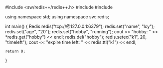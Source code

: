 #include <sw/redis++/redis++.h>
#include <string>
#include <iostream>

using namespace std;
using namespace sw::redis;

int main()
{
    Redis redis("tcp://@127.0.0.1:6379");
    redis.set("name", "lcy");
    redis.set("age", "20");
    redis.set("hobby", "running");
    cout << "hobby: " << *redis.get("hobby") << endl;
    redis.del("hobby");
    redis.setex("k1", 20, "timeleft");
    cout << "expire time left: " << redis.ttl("k1") << endl;

    return 0;
}
